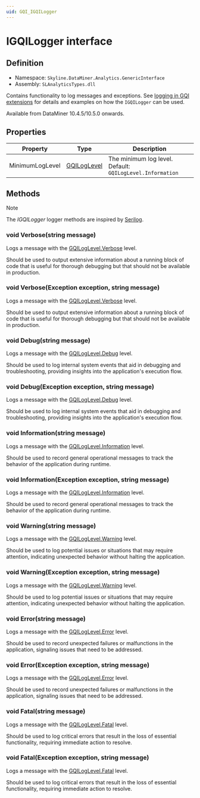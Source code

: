```yaml
---
uid: GQI_IGQILogger
---
```


# IGQILogger interface

## Definition

- Namespace: `Skyline.DataMiner.Analytics.GenericInterface`
- Assembly: `SLAnalyticsTypes.dll`

Contains functionality to log messages and exceptions. See [logging in GQI extensions](xref:GQI_Extensions_Logging) for details and examples on how the `IGQILogger` can be used.

Available from DataMiner 10.4.5/10.5.0 onwards.<!-- RN 39043 -->

## Properties

| Property | Type | Description |
|----------|------|-------------|
| MinimumLogLevel | [GQILogLevel](xref:GQI_GQILogLevel) | The minimum log level. Default: `GQILogLevel.Information` |

## Methods

> [!NOTE]
> The *IGQILogger* logger methods are inspired by [Serilog](https://github.com/serilog/serilog).

### void Verbose(string message)

Logs a message with the [GQILogLevel.Verbose](xref:GQI_GQILogLevel) level.

Should be used to output extensive information about a running block of code that is useful for thorough debugging but that should not be available in production.

### void Verbose(Exception exception, string message)

Logs a message with the [GQILogLevel.Verbose](xref:GQI_GQILogLevel) level.

Should be used to output extensive information about a running block of code that is useful for thorough debugging but that should not be available in production.

### void Debug(string message)

Logs a message with the [GQILogLevel.Debug](xref:GQI_GQILogLevel) level.

Should be used to log internal system events that aid in debugging and troubleshooting, providing insights into the application's execution flow.

### void Debug(Exception exception, string message)

Logs a message with the [GQILogLevel.Debug](xref:GQI_GQILogLevel) level.

Should be used to log internal system events that aid in debugging and troubleshooting, providing insights into the application's execution flow.

### void Information(string message)

Logs a message with the [GQILogLevel.Information](xref:GQI_GQILogLevel) level.

Should be used to record general operational messages to track the behavior of the application during runtime.

### void Information(Exception exception, string message)

Logs a message with the [GQILogLevel.Information](xref:GQI_GQILogLevel) level.

Should be used to record general operational messages to track the behavior of the application during runtime.

### void Warning(string message)

Logs a message with the [GQILogLevel.Warning](xref:GQI_GQILogLevel) level.

Should be used to log potential issues or situations that may require attention, indicating unexpected behavior without halting the application.

### void Warning(Exception exception, string message)

Logs a message with the [GQILogLevel.Warning](xref:GQI_GQILogLevel) level.

Should be used to log potential issues or situations that may require attention, indicating unexpected behavior without halting the application.

### void Error(string message)

Logs a message with the [GQILogLevel.Error](xref:GQI_GQILogLevel) level.

Should be used to record unexpected failures or malfunctions in the application, signaling issues that need to be addressed.

### void Error(Exception exception, string message)

Logs a message with the [GQILogLevel.Error](xref:GQI_GQILogLevel) level.

Should be used to record unexpected failures or malfunctions in the application, signaling issues that need to be addressed.

### void Fatal(string message)

Logs a message with the [GQILogLevel.Fatal](xref:GQI_GQILogLevel) level.

Should be used to log critical errors that result in the loss of essential functionality, requiring immediate action to resolve.

### void Fatal(Exception exception, string message)

Logs a message with the [GQILogLevel.Fatal](xref:GQI_GQILogLevel) level.

Should be used to log critical errors that result in the loss of essential functionality, requiring immediate action to resolve.
